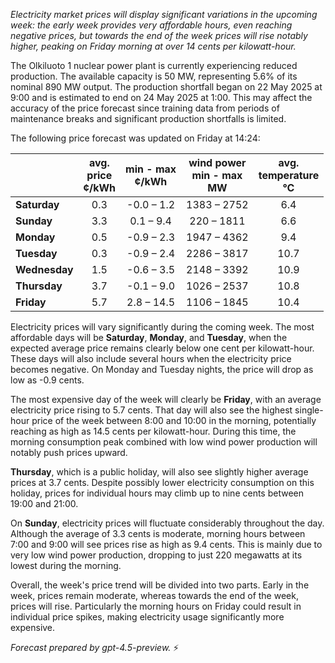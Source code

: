 *Electricity market prices will display significant variations in the upcoming week: the early week provides very affordable hours, even reaching negative prices, but towards the end of the week prices will rise notably higher, peaking on Friday morning at over 14 cents per kilowatt-hour.*

The Olkiluoto 1 nuclear power plant is currently experiencing reduced production. The available capacity is 50 MW, representing 5.6% of its nominal 890 MW output. The production shortfall began on 22 May 2025 at 9:00 and is estimated to end on 24 May 2025 at 1:00. This may affect the accuracy of the price forecast since training data from periods of maintenance breaks and significant production shortfalls is limited.

The following price forecast was updated on Friday at 14:24:

|             | avg.<br>price<br>¢/kWh | min - max<br>¢/kWh | wind power<br>min - max<br>MW | avg.<br>temperature<br>°C |
|:------------|:----------------------:|:------------------:|:-----------------------------:|:-------------------------:|
| **Saturday**   |          0.3           |     -0.0 – 1.2     |         1383 – 2752          |            6.4            |
| **Sunday**     |          3.3           |      0.1 – 9.4     |          220 – 1811          |            6.6            |
| **Monday**     |          0.5           |     -0.9 – 2.3     |         1947 – 4362          |            9.4            |
| **Tuesday**    |          0.3           |     -0.9 – 2.4     |         2286 – 3817          |           10.7            |
| **Wednesday**  |          1.5           |     -0.6 – 3.5     |         2148 – 3392          |           10.9            |
| **Thursday**   |          3.7           |     -0.1 – 9.0     |         1026 – 2537          |           10.8            |
| **Friday**     |          5.7           |      2.8 – 14.5    |         1106 – 1845          |           10.4            |

Electricity prices will vary significantly during the coming week. The most affordable days will be **Saturday**, **Monday**, and **Tuesday**, when the expected average price remains clearly below one cent per kilowatt-hour. These days will also include several hours when the electricity price becomes negative. On Monday and Tuesday nights, the price will drop as low as -0.9 cents.

The most expensive day of the week will clearly be **Friday**, with an average electricity price rising to 5.7 cents. That day will also see the highest single-hour price of the week between 8:00 and 10:00 in the morning, potentially reaching as high as 14.5 cents per kilowatt-hour. During this time, the morning consumption peak combined with low wind power production will notably push prices upward.

**Thursday**, which is a public holiday, will also see slightly higher average prices at 3.7 cents. Despite possibly lower electricity consumption on this holiday, prices for individual hours may climb up to nine cents between 19:00 and 21:00.

On **Sunday**, electricity prices will fluctuate considerably throughout the day. Although the average of 3.3 cents is moderate, morning hours between 7:00 and 9:00 will see prices rise as high as 9.4 cents. This is mainly due to very low wind power production, dropping to just 220 megawatts at its lowest during the morning.

Overall, the week's price trend will be divided into two parts. Early in the week, prices remain moderate, whereas towards the end of the week, prices will rise. Particularly the morning hours on Friday could result in individual price spikes, making electricity usage significantly more expensive.

*Forecast prepared by gpt-4.5-preview.* ⚡
